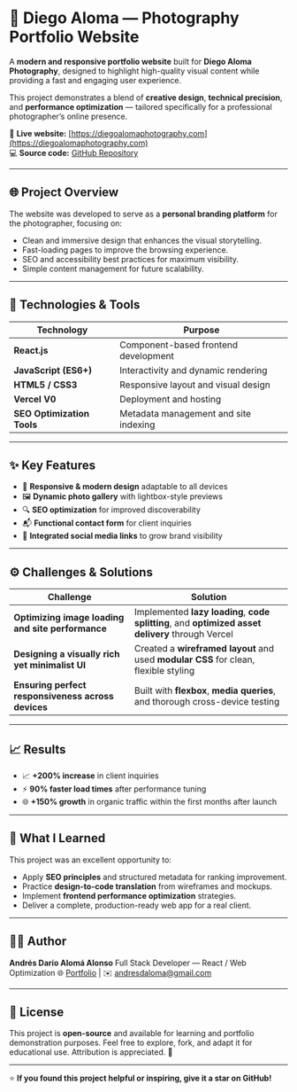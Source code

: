# 📸 Diego Aloma — Photography Portfolio Website

A **modern and responsive portfolio website** built for **Diego Aloma Photography**, designed to highlight high-quality visual content while providing a fast and engaging user experience.

This project demonstrates a blend of **creative design**, **technical precision**, and **performance optimization** — tailored specifically for a professional photographer’s online presence.

🔗 **Live website:** [https://diegoalomaphotography.com](https://diegoalomaphotography.com)  
💻 **Source code:** [GitHub Repository](https://github.com/Adaro45/DiegoAlomaPhotgraphy)

---

## 🌐 Project Overview

The website was developed to serve as a **personal branding platform** for the photographer, focusing on:

- Clean and immersive design that enhances the visual storytelling.  
- Fast-loading pages to improve the browsing experience.  
- SEO and accessibility best practices for maximum visibility.  
- Simple content management for future scalability.

---

## 🧰 Technologies & Tools

| Technology | Purpose |
|-------------|----------|
| **React.js** | Component-based frontend development |
| **JavaScript (ES6+)** | Interactivity and dynamic rendering |
| **HTML5 / CSS3** | Responsive layout and visual design |
| **Vercel V0** | Deployment and hosting |
| **SEO Optimization Tools** | Metadata management and site indexing |

---

## ✨ Key Features

- 📱 **Responsive & modern design** adaptable to all devices  
- 🖼️ **Dynamic photo gallery** with lightbox-style previews  
- 🔍 **SEO optimization** for improved discoverability  
- 📬 **Functional contact form** for client inquiries  
- 🔗 **Integrated social media links** to grow brand visibility  

---

## ⚙️ Challenges & Solutions

| Challenge | Solution |
|------------|-----------|
| **Optimizing image loading and site performance** | Implemented **lazy loading**, **code splitting**, and **optimized asset delivery** through Vercel |
| **Designing a visually rich yet minimalist UI** | Created a **wireframed layout** and used **modular CSS** for clean, flexible styling |
| **Ensuring perfect responsiveness across devices** | Built with **flexbox**, **media queries**, and thorough cross-device testing |

---

## 📈 Results

- 📈 **+200% increase** in client inquiries  
- ⚡ **90% faster load times** after performance tuning  
- 🌐 **+150% growth** in organic traffic within the first months after launch  

---

## 🧠 What I Learned

This project was an excellent opportunity to:

* Apply **SEO principles** and structured metadata for ranking improvement.
* Practice **design-to-code translation** from wireframes and mockups.
* Implement **frontend performance optimization** strategies.
* Deliver a complete, production-ready web app for a real client.

---

## 👨‍💻 Author

**Andrés Darío Alomá Alonso**
Full Stack Developer — React / Web Optimization
🌐 [Portfolio](https://github.com/Adaro45) | ✉️ [andresdaloma@gmail.com](mailto:andresdaloma@gmail.com)

---

## 🧾 License

This project is **open-source** and available for learning and portfolio demonstration purposes.
Feel free to explore, fork, and adapt it for educational use. Attribution is appreciated. 💙

---

⭐ **If you found this project helpful or inspiring, give it a star on GitHub!**

